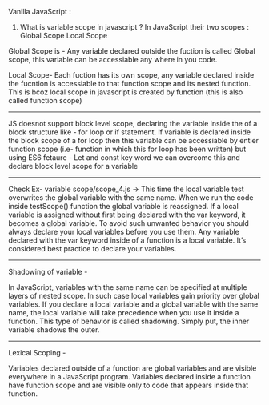 Vanilla JavaScript :

1) What is variable scope in javascript ?
In JavaScript their two scopes :
Global Scope
Local Scope

Global Scope is - Any variable declared outside the fuction is called Global scope, this variable can be
accessiable any where in you code.

Local Scope- Each fuction has its own scope, any variable declared inside the fucntion is accessiable
to that function scope and its nested function. This is bcoz local scope in javascript is created by
function (this is also called function scope)

---------------------------------------------------------------------------------------------------------------

JS doesnot support block level scope, declaring the variable inside the of a block structure like - for loop
or if statement. If variable is declared inside the block scope of a for loop then this variable can be 
accessiable by entier function scope (i.e- function in which this for loop has been written)
but using ES6 fetaure - Let and const key word we can overcome this and declare block level scope for
a variable

---------------------------------------------------------------------------------------------------------------

Check Ex- variable scope/scope_4.js ->
This time the local variable test overwrites the global variable with the same name.
 When we run the code inside testScope() function the global variable is reassigned.
 If a local variable is assigned without first being declared with the var keyword,
 it becomes a global variable.
 To avoid such unwanted behavior you should always declare your local variables before you use them.
 Any variable declared with the var keyword inside of a function is a local variable.
 It’s considered best practice to declare your variables.


 ---------------------------------------------------------------------------------------------------------------
 Shadowing of variable - 

In JavaScript, variables with the same name can be specified at multiple layers of nested scope. In such case local variables gain priority over global variables. If you declare a local variable and a global variable with the same name, the local variable will take precedence when you use it inside a function. This type of behavior is called shadowing. Simply put, the inner variable shadows the outer.

---------------------------------------------------------------------------------------------------------------

Lexical Scoping -

Variables declared outside of a function are global variables and are visible everywhere in a JavaScript program. Variables declared inside a function have function scope and are visible only to code that appears inside that function.
